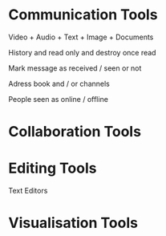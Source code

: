 # Communication Tools

Video + Audio + Text + Image + Documents

History and read only and destroy once read

Mark message as received / seen or not

Adress book and / or channels

People seen as online / offline

# Collaboration Tools

# Editing Tools

Text Editors

# Visualisation Tools
